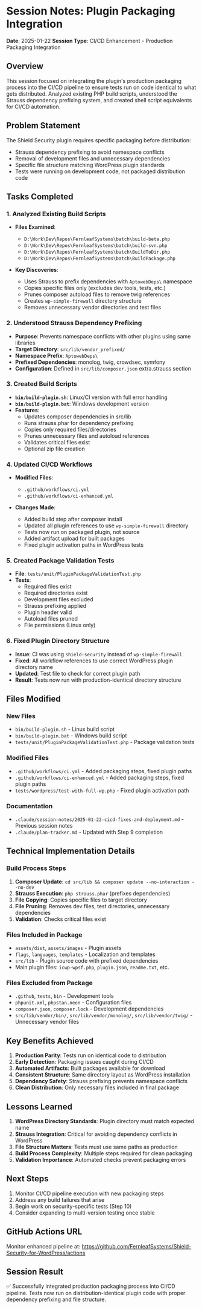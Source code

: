 # Session Notes: Plugin Packaging Integration
**Date**: 2025-01-22
**Session Type**: CI/CD Enhancement - Production Packaging Integration

## Overview
This session focused on integrating the plugin's production packaging process into the CI/CD pipeline to ensure tests run on code identical to what gets distributed. Analyzed existing PHP build scripts, understood the Strauss dependency prefixing system, and created shell script equivalents for CI/CD automation.

## Problem Statement
The Shield Security plugin requires specific packaging before distribution:
- Strauss dependency prefixing to avoid namespace conflicts
- Removal of development files and unnecessary dependencies  
- Specific file structure matching WordPress plugin standards
- Tests were running on development code, not packaged distribution code

## Tasks Completed

### 1. Analyzed Existing Build Scripts
- **Files Examined**: 
  - `D:\Work\Dev\Repos\FernleafSystems\batch\build-beta.php`
  - `D:\Work\Dev\Repos\FernleafSystems\batch\build-svn.php`
  - `D:\Work\Dev\Repos\FernleafSystems\batch\BuildToDir.php`
  - `D:\Work\Dev\Repos\FernleafSystems\batch\BuildPackage.php`

- **Key Discoveries**:
  - Uses Strauss to prefix dependencies with `AptowebDeps\` namespace
  - Copies specific files only (excludes dev tools, tests, etc.)
  - Prunes composer autoload files to remove twig references
  - Creates `wp-simple-firewall` directory structure
  - Removes unnecessary vendor directories and test files

### 2. Understood Strauss Dependency Prefixing
- **Purpose**: Prevents namespace conflicts with other plugins using same libraries
- **Target Directory**: `src/lib/vendor_prefixed/`
- **Namespace Prefix**: `AptowebDeps\`
- **Prefixed Dependencies**: monolog, twig, crowdsec, symfony
- **Configuration**: Defined in `src/lib/composer.json` extra.strauss section

### 3. Created Build Scripts
- **`bin/build-plugin.sh`**: Linux/CI version with full error handling
- **`bin/build-plugin.bat`**: Windows development version  
- **Features**:
  - Updates composer dependencies in src/lib
  - Runs strauss.phar for dependency prefixing
  - Copies only required files/directories
  - Prunes unnecessary files and autoload references
  - Validates critical files exist
  - Optional zip file creation

### 4. Updated CI/CD Workflows
- **Modified Files**:
  - `.github/workflows/ci.yml`
  - `.github/workflows/ci-enhanced.yml`

- **Changes Made**:
  - Added build step after composer install
  - Updated all plugin references to use `wp-simple-firewall` directory
  - Tests now run on packaged plugin, not source
  - Added artifact upload for built packages
  - Fixed plugin activation paths in WordPress tests

### 5. Created Package Validation Tests
- **File**: `tests/unit/PluginPackageValidationTest.php`
- **Tests**:
  - Required files exist
  - Required directories exist  
  - Development files excluded
  - Strauss prefixing applied
  - Plugin header valid
  - Autoload files pruned
  - File permissions (Linux only)

### 6. Fixed Plugin Directory Structure
- **Issue**: CI was using `shield-security` instead of `wp-simple-firewall`
- **Fixed**: All workflow references to use correct WordPress plugin directory name
- **Updated**: Test file to check for correct plugin path
- **Result**: Tests now run with production-identical directory structure

## Files Modified

### New Files
- `bin/build-plugin.sh` - Linux build script
- `bin/build-plugin.bat` - Windows build script  
- `tests/unit/PluginPackageValidationTest.php` - Package validation tests

### Modified Files
- `.github/workflows/ci.yml` - Added packaging steps, fixed plugin paths
- `.github/workflows/ci-enhanced.yml` - Added packaging steps, fixed plugin paths
- `tests/wordpress/test-with-full-wp.php` - Fixed plugin activation path

### Documentation
- `.claude/session-notes/2025-01-22-cicd-fixes-and-deployment.md` - Previous session notes
- `.claude/plan-tracker.md` - Updated with Step 9 completion

## Technical Implementation Details

### Build Process Steps
1. **Composer Update**: `cd src/lib && composer update --no-interaction --no-dev`
2. **Strauss Execution**: `php strauss.phar` (prefixes dependencies)
3. **File Copying**: Copies specific files to target directory
4. **File Pruning**: Removes dev files, test directories, unnecessary dependencies
5. **Validation**: Checks critical files exist

### Files Included in Package
- `assets/dist`, `assets/images` - Plugin assets
- `flags`, `languages`, `templates` - Localization and templates
- `src/lib` - Plugin source code with prefixed dependencies
- Main plugin files: `icwp-wpsf.php`, `plugin.json`, `readme.txt`, etc.

### Files Excluded from Package  
- `.github`, `tests`, `bin` - Development tools
- `phpunit.xml`, `phpstan.neon` - Configuration files
- `composer.json`, `composer.lock` - Development dependencies
- `src/lib/vendor/bin/`, `src/lib/vendor/monolog/`, `src/lib/vendor/twig/` - Unnecessary vendor files

## Key Benefits Achieved

1. **Production Parity**: Tests run on identical code to distribution
2. **Early Detection**: Packaging issues caught during CI/CD
3. **Automated Artifacts**: Built packages available for download
4. **Consistent Structure**: Same directory layout as WordPress installation
5. **Dependency Safety**: Strauss prefixing prevents namespace conflicts
6. **Clean Distribution**: Only necessary files included in final package

## Lessons Learned

1. **WordPress Directory Standards**: Plugin directory must match expected name
2. **Strauss Integration**: Critical for avoiding dependency conflicts in WordPress
3. **File Structure Matters**: Tests must use same paths as production
4. **Build Process Complexity**: Multiple steps required for clean packaging
5. **Validation Importance**: Automated checks prevent packaging errors

## Next Steps

1. Monitor CI/CD pipeline execution with new packaging steps
2. Address any build failures that arise
3. Begin work on security-specific tests (Step 10)
4. Consider expanding to multi-version testing once stable

## GitHub Actions URL
Monitor enhanced pipeline at: https://github.com/FernleafSystems/Shield-Security-for-WordPress/actions

## Session Result
✅ Successfully integrated production packaging process into CI/CD pipeline. Tests now run on distribution-identical plugin code with proper dependency prefixing and file structure.